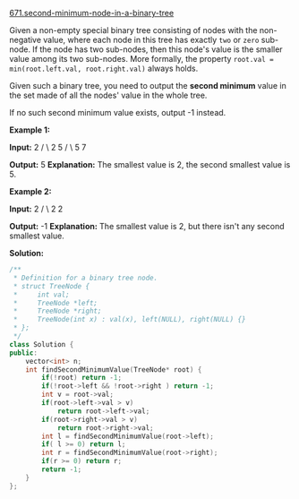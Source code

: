 [671.second-minimum-node-in-a-binary-tree](https://leetcode.com/problems/second-minimum-node-in-a-binary-tree/)  

Given a non-empty special binary tree consisting of nodes with the non-negative value, where each node in this tree has exactly `two` or `zero` sub-node. If the node has two sub-nodes, then this node's value is the smaller value among its two sub-nodes. More formally, the property `root.val = min(root.left.val, root.right.val)` always holds.

Given such a binary tree, you need to output the **second minimum** value in the set made of all the nodes' value in the whole tree.

If no such second minimum value exists, output -1 instead.

**Example 1:**

**Input:** 
    2
   / \\
  2   5
     / \\
    5   7

**Output:** 5
**Explanation:** The smallest value is 2, the second smallest value is 5.

**Example 2:**

**Input:** 
    2
   / \\
  2   2

**Output:** -1
**Explanation:** The smallest value is 2, but there isn't any second smallest value.  



**Solution:**  

```cpp
/**
 * Definition for a binary tree node.
 * struct TreeNode {
 *     int val;
 *     TreeNode *left;
 *     TreeNode *right;
 *     TreeNode(int x) : val(x), left(NULL), right(NULL) {}
 * };
 */
class Solution {
public:
    vector<int> n;
    int findSecondMinimumValue(TreeNode* root) {
        if(!root) return -1;
        if(!root->left && !root->right ) return -1;
        int v = root->val;
        if(root->left->val > v)
            return root->left->val;
        if(root->right->val > v)
            return root->right->val;
        int l = findSecondMinimumValue(root->left);
        if( l >= 0) return l;
        int r = findSecondMinimumValue(root->right);
        if(r >= 0) return r;
        return -1;
    }
};
```
      